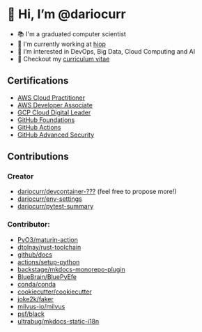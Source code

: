 # 👋 Hi, I’m @dariocurr

-   :books: I'm a graduated computer scientist
-   :office: I'm currently working at [hiop](https://hiop.io/)
-   👀 I’m interested in DevOps, Big Data, Cloud Computing and AI
-   :memo: Checkout my [curriculum vitae](https://dariocurr.github.io/)

## Certifications

- [AWS Cloud Practitioner](https://www.credly.com/badges/33614ca6-2f0d-456b-87e9-bf8b8591cbf8/public_url)
- [AWS Developer Associate](https://www.credly.com/badges/e9b6c64c-2175-4345-950b-6331fd88af43/public_url)
- [GCP Cloud Digital Leader](https://www.credly.com/badges/0f158c45-adb0-4ac9-9d5f-0039649e4808/public_url)
- [GitHub Foundations](https://www.credly.com/badges/0f59d53a-1ecb-4f6f-8a84-96fa3cb55965/public_url)
- [GitHub Actions](https://www.credly.com/badges/6da40853-2bc6-4738-887e-8710a10e7a29/public_url)
- [GitHub Advanced Security](https://www.credly.com/badges/b3c3ae21-61a9-4519-85d6-29a3bb8c443a/public_url)

## Contributions

### Creator
-   [dariocurr/devcontainer-???](https://github.com/dariocurr?tab=repositories&q=devcontainer) (feel free to propose more!)
-   [dariocurr/env-settings](https://github.com/dariocurr/env-settings)
-   [dariocurr/pytest-summary](https://github.com/dariocurr/pytest-summary)

### Contributor:
-   [PyO3/maturin-action](https://github.com/PyO3/maturin-action)
-   [dtolnay/rust-toolchain](https://github.com/dtolnay/rust-toolchain)
-   [github/docs](https://github.com/github/docs)
-   [actions/setup-python](https://github.com/actions/setup-python)
-   [backstage/mkdocs-monorepo-plugin](https://github.com/backstage/mkdocs-monorepo-plugin)
-   [BlueBrain/BluePyEfe](https://github.com/BlueBrain/BluePyEfe)
-   [conda/conda](https://github.com/conda/conda)
-   [cookiecutter/cookiecutter](https://github.com/cookiecutter/cookiecutter)
-   [joke2k/faker](https://github.com/joke2k/faker)
-   [milvus-io/milvus](https://github.com/milvus-io/milvus)
-   [psf/black](https://github.com/psf/black)
-   [ultrabug/mkdocs-static-i18n](https://github.com/ultrabug/mkdocs-static-i18n)
